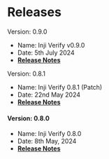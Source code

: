 # Releases

Version: 0.9.0

* Name: Inji Verify v0.9.0
* Date: 5th July 2024
* [**Release Notes**](https://app.gitbook.com/o/-M1FyzBr-VmticWYm8QI/s/aY8BQ4hdzhSchZV814Ev/\~/changes/511/inji-verify/releases/version-0.9.0)

Version: 0.8.1

* Name: Inji Verify 0.8.1 (Patch)
* Date: 22nd May 2024
* [**Release Notes**](version-0.8.1.md)

#### Version: 0.8.0

* Name: Inji Verify 0.8.0
* Date: 8th May, 2024
* [**Release Notes**](release-notes/)

